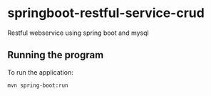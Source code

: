 # springboot-restful-service-crud
Restful webservice using spring boot and mysql

## Running the program
To run the application:
```
mvn spring-boot:run
```
